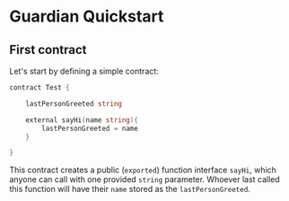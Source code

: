 # Guardian Quickstart

## First contract

Let's start by defining a simple contract:

```go
contract Test {

    lastPersonGreeted string

    external sayHi(name string){
        lastPersonGreeted = name
    }

}
```

This contract creates a public (```exported```) function interface ```sayHi```, which anyone can call with one provided ```string``` parameter. Whoever last called this function will have their ```name``` stored as the ```lastPersonGreeted```.
